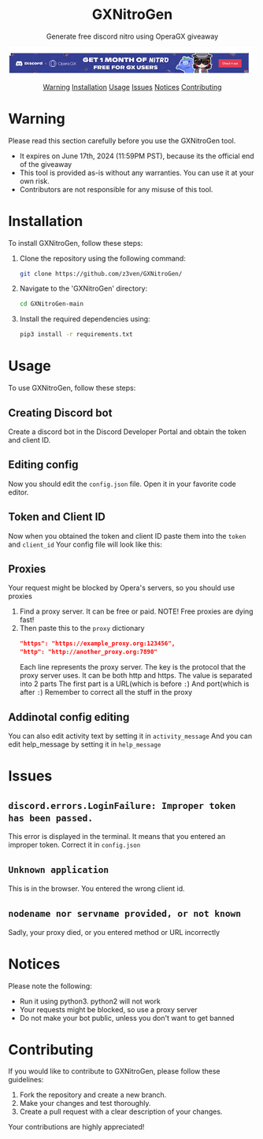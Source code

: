 
<div align="center">
  <h1>GXNitroGen</h1>
  <p>Generate free discord nitro using OperaGX giveaway</p>
  <img src="asset.png">

  
  <a href="https://github.com/z3ven/GXNitroGen/tree/main#warning
">Warning</a>
  <a href="https://github.com/z3ven/GXNitroGen/tree/main#installation
">Installation</a>
  <a href="https://github.com/z3ven/GXNitroGen/tree/main#usage
">Usage</a>
  <a href="https://github.com/z3ven/GXNitroGen/tree/main#issues
">Issues</a>
  <a href="https://github.com/z3ven/GXNitroGen/tree/main#notices
">Notices</a>
  <a href="https://github.com/z3ven/GXNitroGen/tree/main#contributing">Contributing</a>
</div>


# Warning

Please read this section carefully before you use the GXNitroGen tool.
- It expires on June 17th, 2024 (11:59PM PST), because its the official end of the giveaway
- This tool is provided as-is without any warranties. You can use it at your own risk.
- Contributors are not responsible for any misuse of this tool.
# Installation

To install GXNitroGen, follow these steps:

1. Clone the repository using the following command:

    ```bash
    git clone https://github.com/z3ven/GXNitroGen/
    ```

2. Navigate to the 'GXNitroGen' directory:

    ```bash
    cd GXNitroGen-main
    ```

3. Install the required dependencies using:

    ```bash
    pip3 install -r requirements.txt
    ```

# Usage

To use GXNitroGen, follow these steps:
## Creating Discord bot
Create a discord bot in the Discord Developer Portal and obtain the token and client ID.
## Editing config
Now you should edit the `config.json` file. Open it in your favorite code editor.
## Token and Client ID
Now when you obtained the token and client ID paste them into the `token` and `client_id`
Your config file will look like this:
## Proxies
Your request might be blocked by Opera's servers, so you should use proxies
1. Find a proxy server. It can be free or paid. NOTE! Free proxies are dying fast!
2. Then paste this to the `proxy` dictionary
   ```json
   "https": "https://example_proxy.org:123456",
   "http": "http://another_proxy.org:7890"
   ```
   Each line represents the proxy server.
   The key is the protocol that the proxy server uses. It can be both http and https. 
   The value is separated into 2 parts
   The first part is a URL(which is before `:`)
   And port(which is after `:`)
   Remember to correct all the stuff in the proxy
## Addinotal config editing
You can also edit activity text by setting it in `activity_message`
And you can edit help_message by setting it in `help_message`

# Issues
## `discord.errors.LoginFailure: Improper token has been passed.`
This error is displayed in the terminal. It means that you entered an improper token. Correct it in `config.json`
## `Unknown application`
This is in the browser. You entered the wrong client id.
## `nodename nor servname provided, or not known`
Sadly, your proxy died, or you entered method or URL incorrectly

# Notices

Please note the following:

- Run it using python3. python2 will not work
- Your requests might be blocked, so use a proxy server
- Do not make your bot public, unless you don't want to get banned

# Contributing

If you would like to contribute to GXNitroGen, please follow these guidelines:

1. Fork the repository and create a new branch.
2. Make your changes and test thoroughly.
3. Create a pull request with a clear description of your changes.

Your contributions are highly appreciated!

